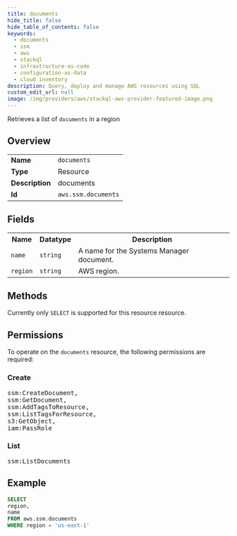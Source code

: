 ```yaml
---
title: documents
hide_title: false
hide_table_of_contents: false
keywords:
  - documents
  - ssm
  - aws
  - stackql
  - infrastructure-as-code
  - configuration-as-data
  - cloud inventory
description: Query, deploy and manage AWS resources using SQL
custom_edit_url: null
image: /img/providers/aws/stackql-aws-provider-featured-image.png
---
```

Retrieves a list of <code>documents</code> in a region

## Overview
<table><tbody>
<tr><td><b>Name</b></td><td><code>documents</code></td></tr>
<tr><td><b>Type</b></td><td>Resource</td></tr>
<tr><td><b>Description</b></td><td>documents</td></tr>
<tr><td><b>Id</b></td><td><code>aws.ssm.documents</code></td></tr>
</tbody></table>

## Fields
<table><tbody>
<tr><th>Name</th><th>Datatype</th><th>Description</th></tr>
<tr><td><code>name</code></td><td><code>string</code></td><td>A name for the Systems Manager document.</td></tr>
<tr><td><code>region</code></td><td><code>string</code></td><td>AWS region.</td></tr>

</tbody></table>

## Methods
Currently only <code>SELECT</code> is supported for this resource resource.

## Permissions

To operate on the <code>documents</code> resource, the following permissions are required:

### Create
<pre>
ssm:CreateDocument,
ssm:GetDocument,
ssm:AddTagsToResource,
ssm:ListTagsForResource,
s3:GetObject,
iam:PassRole</pre>

### List
<pre>
ssm:ListDocuments</pre>


## Example
```sql
SELECT
region,
name
FROM aws.ssm.documents
WHERE region = 'us-east-1'
```

